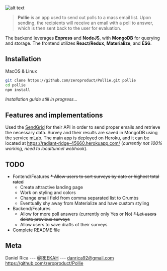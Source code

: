 ![alt text](https://i.imgur.com/Nok0vNd.png "Pollie")

>**Pollie** is an app used to send out polls to a mass email list. Upon sending, the recipients will receive an email with a poll to answer, which is then sent back to the user for evaluation.

The backend leverages **Express** and **NodeJS**, with **MongoDB** for querying and storage. The frontend utilizes **React/Redux**, **Materialize**, and **ES6**.

## Installation
MacOS & Linux

```sh
git clone https://github.com/zeroproduct/Pollie.git pollie
cd pollie
npm install
```
*Installation guide still in progress...*

## Features and implementations
Used the [SendGrid](https://sendgrid.com/) for their API in order to send proper emails and retrieve the necessary data. Survey and their results are saved in MongoDB using the service [mLab](https://mlab.com/). The main app is deployed on Heroku, and it can be located at https://radiant-ridge-45660.herokuapp.com/ (*currently not 100% working, need to localtunnel webhook*).

## TODO
* Fontend/Features
  ~~* Allow users to sort surveys by date or highest total rated~~
  * Create attractive landing page
  * Work on styling and colors
  * Change email field from comma separated list to Crumbs
  * Eventually shy away from Materialize and have custom styling
* Backend/Features
  * Allow for more poll answers (currently only Yes or No)
  ~~* Let users delete previous surveys~~
  * Allow users to save drafts of their surveys
* Complete README file

## Meta
Daniel Rica --- [@REEKAH](http://reekah.now.sh/) --- danrica92@gmail.com
https://github.com/zeroproduct/Pollie
